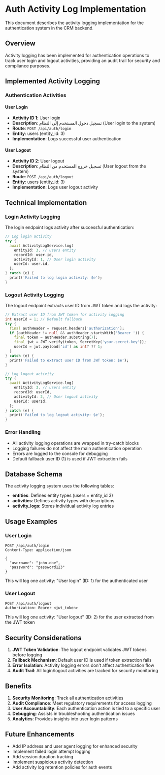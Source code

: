 # Auth Activity Log Implementation

This document describes the activity logging implementation for the authentication system in the CRM backend.

## Overview

Activity logging has been implemented for authentication operations to track user login and logout activities, providing an audit trail for security and compliance purposes.

## Implemented Activity Logging

### Authentication Activities

#### User Login
- **Activity ID 1**: User login
- **Description**: تسجيل دخول المستخدم إلى النظام (User login to the system)
- **Route**: `POST /api/auth/login`
- **Entity**: users (entity_id: 3)
- **Implementation**: Logs successful user authentication

#### User Logout
- **Activity ID 2**: User logout
- **Description**: تسجيل خروج المستخدم من النظام (User logout from the system)
- **Route**: `POST /api/auth/logout`
- **Entity**: users (entity_id: 3)
- **Implementation**: Logs user logout activity

## Technical Implementation

### Login Activity Logging
The login endpoint logs activity after successful authentication:

```dart
// Log login activity
try {
  await ActivityLogService.log(
    entityId: 3, // users entity
    recordId: user.id,
    activityId: 1, // User login activity
    userId: user.id,
  );
} catch (e) {
  print('Failed to log login activity: $e');
}
```

### Logout Activity Logging
The logout endpoint extracts user ID from JWT token and logs the activity:

```dart
// Extract user ID from JWT token for activity logging
int userId = 1; // Default fallback
try {
  final authHeader = request.headers['authorization'];
  if (authHeader != null && authHeader.startsWith('Bearer ')) {
    final token = authHeader.substring(7);
    final jwt = JWT.verify(token, SecretKey('your-secret-key'));
    userId = jwt.payload['id'] as int? ?? 1;
  }
} catch (e) {
  print('Failed to extract user ID from JWT token: $e');
}

// Log logout activity
try {
  await ActivityLogService.log(
    entityId: 3, // users entity
    recordId: userId,
    activityId: 2, // User logout activity
    userId: userId,
  );
} catch (e) {
  print('Failed to log logout activity: $e');
}
```

### Error Handling
- All activity logging operations are wrapped in try-catch blocks
- Logging failures do not affect the main authentication operation
- Errors are logged to the console for debugging
- Default fallback user ID (1) is used if JWT extraction fails

## Database Schema

The activity logging system uses the following tables:

- **entities**: Defines entity types (users = entity_id 3)
- **activities**: Defines activity types with descriptions
- **activity_logs**: Stores individual activity log entries

## Usage Examples

### User Login
```http
POST /api/auth/login
Content-Type: application/json

{
  "username": "john.doe",
  "password": "password123"
}
```
This will log one activity: "User login" (ID: 1) for the authenticated user

### User Logout
```http
POST /api/auth/logout
Authorization: Bearer <jwt_token>
```
This will log one activity: "User logout" (ID: 2) for the user extracted from the JWT token

## Security Considerations

1. **JWT Token Validation**: The logout endpoint validates JWT tokens before logging
2. **Fallback Mechanism**: Default user ID is used if token extraction fails
3. **Error Isolation**: Activity logging errors don't affect authentication flow
4. **Audit Trail**: All login/logout activities are tracked for security monitoring

## Benefits

1. **Security Monitoring**: Track all authentication activities
2. **Audit Compliance**: Meet regulatory requirements for access logging
3. **User Accountability**: Each authentication action is tied to a specific user
4. **Debugging**: Assists in troubleshooting authentication issues
5. **Analytics**: Provides insights into user login patterns

## Future Enhancements

- Add IP address and user agent logging for enhanced security
- Implement failed login attempt logging
- Add session duration tracking
- Implement suspicious activity detection
- Add activity log retention policies for auth events